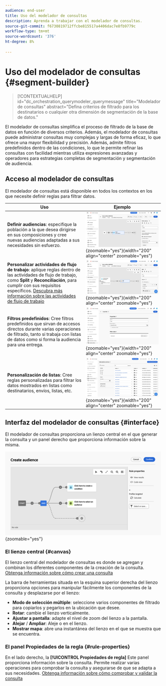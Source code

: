 ```yaml
---
audience: end-user
title: Uso del modelador de consultas
description: Aprenda a trabajar con el modelador de consultas.
source-git-commit: f6730819712ffcbe815517a4406dac7e8fb9779c
workflow-type: tm+mt
source-wordcount: '376'
ht-degree: 8%

---
```


# Uso del modelador de consultas {#segment-builder}

>[!CONTEXTUALHELP]
>id="dc_orchestration_querymodeler_querymessage"
>title="Modelador de consultas"
>abstract="Defina criterios de filtrado para los destinatarios o cualquier otra dimensión de segmentación de la base de datos."

El modelador de consultas simplifica el proceso de filtrado de la base de datos en función de diversos criterios. Además, el modelador de consultas puede administrar consultas muy complejas y largas de forma eficaz, lo que ofrece una mayor flexibilidad y precisión. Además, admite filtros predefinidos dentro de las condiciones, lo que le permite refinar las consultas con facilidad mientras utiliza expresiones avanzadas y operadores para estrategias completas de segmentación y segmentación de audiencia.

## Acceso al modelador de consultas

El modelador de consultas está disponible en todos los contextos en los que necesite definir reglas para filtrar datos.

| Uso | Ejemplo |
|  ---  |  ---  |
| **Definir audiencias**: especifique la población a la que desea dirigirse en sus composiciones y cree nuevas audiencias adaptadas a sus necesidades sin esfuerzo. | ![](assets/access-audience.png){zoomable="yes"}{width="200" align="center" zoomable="yes"} |
| **Personalizar actividades de flujo de trabajo**: aplique reglas dentro de las actividades de flujo de trabajo, como **Split** y **Reconciliación**, para cumplir con sus requisitos específicos. [Descubra más información sobre las actividades de flujo de trabajo](../compositions/activities/about-activities.md) | ![](assets/access-workflow.png){zoomable="yes"}{width="200" align="center" zoomable="yes"} |
| **Filtros predefinidos**: Cree filtros predefinidos que sirvan de accesos directos durante varias operaciones de filtrado, tanto si trabaja con listas de datos como si forma la audiencia para una entrega. | ![](assets/access-predefined-filter.png){zoomable="yes"}{width="200" align="center" zoomable="yes"} |
| **Personalización de listas**: Cree reglas personalizadas para filtrar los datos mostrados en listas como destinatarios, envíos, listas, etc. | ![](assets/access-lists.png){zoomable="yes"}{width="200" align="center" zoomable="yes"} |

## Interfaz del modelador de consultas {#interface}

El modelador de consultas proporciona un lienzo central en el que generar la consulta y un panel derecho que proporciona información sobre la misma.

![](assets/query-interface.png){zoomable="yes"}

### El lienzo central {#canvas}

El lienzo central del modelador de consultas es donde se agregan y combinan los diferentes componentes de la creación de la consulta. [Obtenga información sobre cómo crear una consulta](build-query.md)

La barra de herramientas situada en la esquina superior derecha del lienzo proporciona opciones para manipular fácilmente los componentes de la consulta y desplazarse por el lienzo:

* **Modo de selección múltiple**: seleccione varios componentes de filtrado para copiarlos y pegarlos en la ubicación que desee.
* **Rotar**: cambie el lienzo verticalmente.
* **Ajustar a pantalla**: adapte el nivel de zoom del lienzo a la pantalla.
* **Alejar** / **Ampliar**: Aleje o en el lienzo.
* **Mostrar mapa**: abre una instantánea del lienzo en el que se muestra que se encuentra.

### El panel Propiedades de la regla {#rule-properties}

En el lado derecho, la **[!UICONTROL Propiedades de regla]** Este panel proporciona información sobre la consulta. Permite realizar varias operaciones para comprobar la consulta y asegurarse de que se adapta a sus necesidades. [Obtenga información sobre cómo comprobar y validar la consulta](build-query.md#check-and-validate-your-query)
